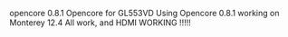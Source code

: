 opencore 0.8.1
Opencore for GL553VD
Using Opencore 0.8.1 working on Monterey 12.4
All work, and HDMI WORKING !!!!!
